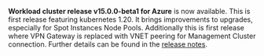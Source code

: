 **Workload cluster release v15.0.0-beta1 for Azure** is now available. This is first release featuring kubernetes 1.20. It brings improvements to upgrades, especially for Spot Instances Node Pools. Additionally this is first release where VPN Gateway is replaced with VNET peering for Management Cluster connection. Further details can be found in the [release notes](https://docs.giantswarm.io/changes/workload-cluster-releases-azure/releases/azure-v15.0.0/).
